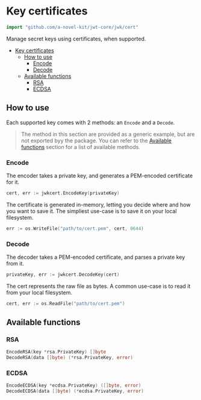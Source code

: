 # Key certificates

```go
import "github.com/a-novel-kit/jwt-core/jwk/cert"
```

Manage secret keys using certificates, when supported.

- [Key certificates](#key-certificates)
  - [How to use](#how-to-use)
    - [Encode](#encode)
    - [Decode](#decode)
  - [Available functions](#available-functions)
    - [RSA](#rsa)
    - [ECDSA](#ecdsa)

## How to use

Each supported key comes with 2 methods: an `Encode` and a `Decode`.

> The method in this section are provided as a generic example, but are not exported byy the package.
> You can refer to the [Available functions](#available-functions) section for a list of available
> methods.

### Encode

The encoder takes a private key, and generates a PEM-encoded certificate for it.

```go
cert, err := jwkcert.EncodeKey(privateKey)
```

The certificate is generated in-memory, letting you decide where and how you want to save it.
The simpliest use-case is to save it on your local filesystem.

```go
err := os.WriteFile("path/to/cert.pem", cert, 0644)
```

### Decode

The decoder takes a PEM-encoded certificate, and parses a private key from it.

```go
privateKey, err := jwkcert.DecodeKey(cert)
```

The cert represents the raw file as bytes. A common use-case is to read it from your local filesystem.

```go
cert, err := os.ReadFile("path/to/cert.pem")
```

## Available functions

### RSA

```go
EncodeRSA(key *rsa.PrivateKey) []byte
DecodeRSA(data []byte) (*rsa.PrivateKey, error)
```

### ECDSA

```go
EncodeECDSA(key *ecdsa.PrivateKey) ([]byte, error)
DecodeECDSA(data []byte) (*ecdsa.PrivateKey, error)
```
